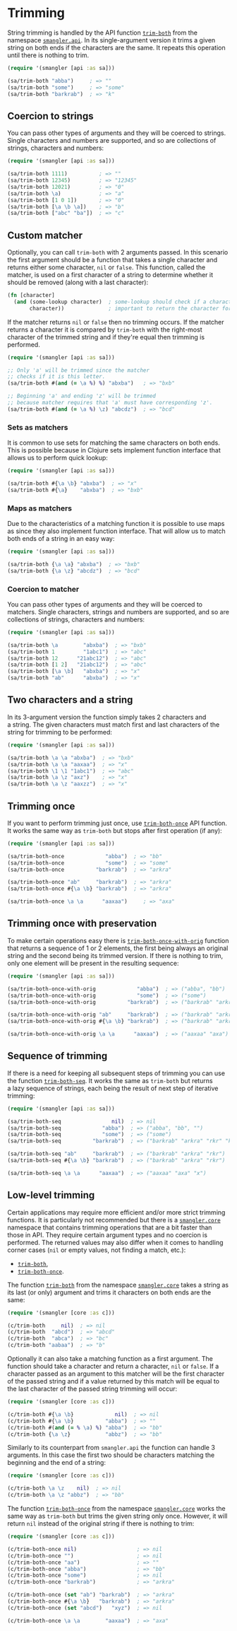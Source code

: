 # Trimming

String trimming is handled by the API function [`trim-both`][api-trim-both] from the
namespace [`smangler.api`][api]. In its single-argument version it trims a given
string on both ends if the characters are the same. It repeats this operation until
there is nothing to trim.

```clojure
(require '(smangler [api :as sa]))

(sa/trim-both "abba")     ; => ""
(sa/trim-both "some")     ; => "some"
(sa/trim-both "barkrab")  ; => "k"
```

## Coercion to strings

You can pass other types of arguments and they will be coerced to strings. Single
characters and numbers are supported, and so are collections of strings, characters
and numbers:

```clojure
(require '(smangler [api :as sa]))

(sa/trim-both 1111)          ; => ""
(sa/trim-both 12345)         ; => "12345"
(sa/trim-both 12021)         ; => "0"
(sa/trim-both \a)            ; => "a"
(sa/trim-both [1 0 1])       ; => "0"
(sa/trim-both [\a \b \a])    ; => "b"
(sa/trim-both ["abc" "ba"])  ; => "c"
```

## Custom matcher

Optionally, you can call `trim-both` with 2 arguments passed. In this scenario the
first argument should be a function that takes a single character and returns either
some character, `nil` or `false`. This function, called the matcher, is used on
a first character of a string to determine whether it should be removed (along with
a last character):

```clojure
(fn [character]
  (and (some-lookup character)  ; some-lookup should check if a character should be trimmed
       character))              ; important to return the character for the matcher to work
```

If the matcher returns `nil` or `false` then no trimming occurs. If the matcher
returns a character it is compared by `trim-both` with the right-most character of
the trimmed string and if they're equal then trimming is performed.

```clojure
(require '(smangler [api :as sa]))

;; Only 'a' will be trimmed since the matcher
;; checks if it is this letter.
(sa/trim-both #(and (= \a %) %) "abxba")   ; => "bxb"

;; Beginning 'a' and ending 'z' will be trimmed
;; because matcher requires that 'a' must have corresponding 'z'.
(sa/trim-both #(and (= \a %) \z) "abcdz")  ; => "bcd"
```

### Sets as matchers

It is common to use sets for matching the same characters on both ends. This is
possible because in Clojure sets implement function interface that allows us to
perform quick lookup:

```clojure
(require '(smangler [api :as sa]))

(sa/trim-both #{\a \b} "abxba")  ; => "x"
(sa/trim-both #{\a}    "abxba")  ; => "bxb"
```

### Maps as matchers

Due to the characteristics of a matching function it is possible to use maps as since
they also implement function interface. That will allow us to match both ends of
a string in an easy way:

```clojure
(require '(smangler [api :as sa]))

(sa/trim-both {\a \a} "abxba")  ; => "bxb"
(sa/trim-both {\a \z} "abcdz")  ; => "bcd"
```

### Coercion to matcher

You can pass other types of arguments and they will be coerced to matchers. Single
characters, strings and numbers are supported, and so are collections of strings,
characters and numbers:

```clojure
(require '(smangler [api :as sa]))

(sa/trim-both \a        "abxba")  ; => "bxb"
(sa/trim-both 1         "1abc1")  ; => "abc"
(sa/trim-both 12      "21abc12")  ; => "abc"
(sa/trim-both [1 2]   "21abc12")  ; => "abc"
(sa/trim-both [\a \b]   "abxba")  ; => "x"
(sa/trim-both "ab"      "abxba")  ; => "x"
```

## Two characters and a string

In its 3-argument version the function simply takes 2 characters and a string. The
given characters must match first and last characters of the string for trimming to
be performed:

```clojure
(require '(smangler [api :as sa]))

(sa/trim-both \a \a "abxba")  ; => "bxb"
(sa/trim-both \a \a "aaxaa")  ; => "x"
(sa/trim-both \1 \1 "1abc1")  ; => "abc"
(sa/trim-both \a \z "axz")    ; => "x"
(sa/trim-both \a \z "aaxzz")  ; => "x"
```

## Trimming once

If you want to perform trimming just once, use [`trim-both-once`][api-trim-both-once]
API function. It works the same way as `trim-both` but stops after first operation
(if any):

```clojure
(require '(smangler [api :as sa]))

(sa/trim-both-once             "abba")  ; => "bb"
(sa/trim-both-once             "some")  ; => "some"
(sa/trim-both-once          "barkrab")  ; => "arkra"

(sa/trim-both-once "ab"     "barkrab")  ; => "arkra"
(sa/trim-both-once #{\a \b} "barkrab")  ; => "arkra"

(sa/trim-both-once \a \a      "aaxaa")     ; => "axa"
```

## Trimming once with preservation

To make certain operations easy there is
[`trim-both-once-with-orig`][api-trim-both-once-with-orig] function that returns
a sequence of 1 or 2 elements, the first being always an original string and the
second being its trimmed version. If there is nothing to trim, only one element will
be present in the resulting sequence:

```clojure
(require '(smangler [api :as sa]))

(sa/trim-both-once-with-orig             "abba")  ; => ("abba", "bb")
(sa/trim-both-once-with-orig             "some")  ; => ("some")
(sa/trim-both-once-with-orig          "barkrab")  ; => ("barkrab" "arkra")

(sa/trim-both-once-with-orig "ab"     "barkrab")  ; => ("barkrab" "arkra")
(sa/trim-both-once-with-orig #{\a \b} "barkrab")  ; => ("barkrab" "arkra")

(sa/trim-both-once-with-orig \a \a      "aaxaa")  ; => ("aaxaa" "axa")
```

## Sequence of trimming

If there is a need for keeping all subsequent steps of trimming you can use the
function [`trim-both-seq`][api-trim-both-seq]. It works the same as `trim-both` but
returns a lazy sequence of strings, each being the result of next step of iterative
trimming:

```clojure
(require '(smangler [api :as sa]))

(sa/trim-both-seq                nil)  ; => nil
(sa/trim-both-seq             "abba")  ; => ("abba", "bb", "")
(sa/trim-both-seq             "some")  ; => ("some")
(sa/trim-both-seq          "barkrab")  ; => ("barkrab" "arkra" "rkr" "k")

(sa/trim-both-seq "ab"     "barkrab")  ; => ("barkrab" "arkra" "rkr")
(sa/trim-both-seq #{\a \b} "barkrab")  ; => ("barkrab" "arkra" "rkr")

(sa/trim-both-seq \a \a      "aaxaa")  ; => ("aaxaa" "axa" "x")
```

## Low-level trimming

Certain applications may require more efficient and/or more strict trimming
functions. It is particularly not recommended but there is a [`smangler.core`][core]
namespace that contains trimming operations that are a bit faster than those in API.
They require certain argument types and no coercion is performed. The returned values
may also differ when it comes to handling corner cases (`nil` or empty values, not
finding a match, etc.):

* [`trim-both`][core-trim-both],
* [`trim-both-once`][core-trim-both-once].

The function [`trim-both`][core-trim-both] from the namespace [`smangler.core`][core]
takes a string as its last (or only) argument and trims it characters on both ends
are the same:

```clojure
(require '(smangler [core :as c]))

(c/trim-both     nil)  ; => nil
(c/trim-both  "abcd")  ; => "abcd"
(c/trim-both  "abca")  ; => "bc"
(c/trim-both "aabaa")  ; => "b"
```

Optionally it can also take a matching function as a first argument. The function
should take a character and return a character, `nil` or `false`. If a character
passed as an argument to this matcher will be the first character of the passed
string and if a value returned by this match will be equal to the last character of
the passed string trimming will occur:

```clojure
(require '(smangler [core :as c]))

(c/trim-both #{\a \b}             nil)  ; => nil
(c/trim-both #{\a \b}          "abba")  ; => ""
(c/trim-both #(and (= % \a) %) "abba")  ; => "bb"
(c/trim-both {\a \z}           "abbz")  ; => "bb"
```

Similarly to its counterpart from `smangler.api` the function can handle 3
arguments. In this case the first two should be characters matching the beginning and
the end of a string:

```clojure
(require '(smangler [core :as c]))

(c/trim-both \a \z    nil)  ; => nil
(c/trim-both \a \z "abbz")  ; => "bb"
```

The function [`trim-both-once`][core-trim-both-once] from the namespace
[`smangler.core`][core] works the same way as `trim-both` but trims the given string
only once. However, it will return `nil` instead of the original string if there is
nothing to trim:

```clojure
(require '(smangler [core :as c]))

(c/trim-both-once nil)                   ; => nil
(c/trim-both-once "")                    ; => nil
(c/trim-both-once "aa")                  ; => ""
(c/trim-both-once "abba")                ; => "bb"
(c/trim-both-once "some")                ; => nil
(c/trim-both-once "barkrab")             ; => "arkra"

(c/trim-both-once (set "ab") "barkrab")  ; => "arkra"
(c/trim-both-once #{\a \b}   "barkrab")  ; => "arkra"
(c/trim-both-once (set "abcd")   "xyz")  ; => nil

(c/trim-both-once \a \a        "aaxaa")  ; => "axa"
```

[api]:                          smangler.api.html
[core]:                         smangler.core.html
[api-trim-both]:                smangler.api.html#var-trim-both
[api-trim-both-seq]:            smangler.api.html#var-trim-both-seq
[api-trim-both-once]:           smangler.api.html#var-trim-both-once
[api-trim-both-once-with-orig]: smangler.api.html#var-trim-both-once-with-orig
[core-trim-both]:               smangler.core.html#var-trim-both
[core-trim-both-once]:          smangler.core.html#var-trim-both-once
